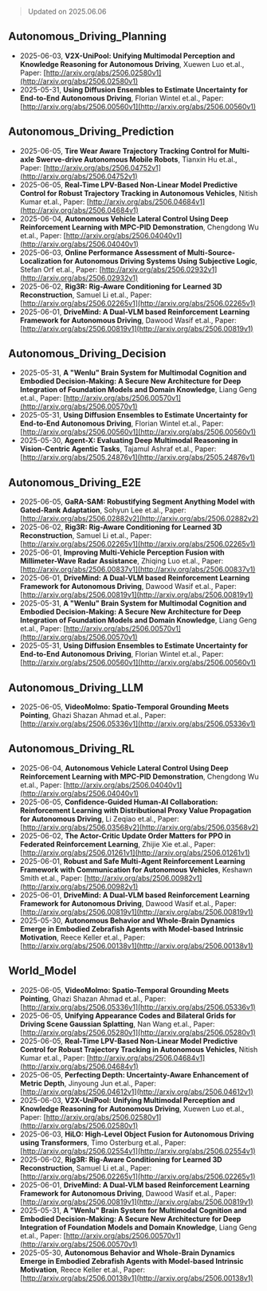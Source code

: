 > Updated on 2025.06.06

## Autonomous_Driving_Planning

- 2025-06-03, **V2X-UniPool: Unifying Multimodal Perception and Knowledge Reasoning for Autonomous Driving**, Xuewen Luo et.al., Paper: [http://arxiv.org/abs/2506.02580v1](http://arxiv.org/abs/2506.02580v1)
- 2025-05-31, **Using Diffusion Ensembles to Estimate Uncertainty for End-to-End Autonomous Driving**, Florian Wintel et.al., Paper: [http://arxiv.org/abs/2506.00560v1](http://arxiv.org/abs/2506.00560v1)

## Autonomous_Driving_Prediction

- 2025-06-05, **Tire Wear Aware Trajectory Tracking Control for Multi-axle Swerve-drive Autonomous Mobile Robots**, Tianxin Hu et.al., Paper: [http://arxiv.org/abs/2506.04752v1](http://arxiv.org/abs/2506.04752v1)
- 2025-06-05, **Real-Time LPV-Based Non-Linear Model Predictive Control for Robust Trajectory Tracking in Autonomous Vehicles**, Nitish Kumar et.al., Paper: [http://arxiv.org/abs/2506.04684v1](http://arxiv.org/abs/2506.04684v1)
- 2025-06-04, **Autonomous Vehicle Lateral Control Using Deep Reinforcement Learning with MPC-PID Demonstration**, Chengdong Wu et.al., Paper: [http://arxiv.org/abs/2506.04040v1](http://arxiv.org/abs/2506.04040v1)
- 2025-06-03, **Online Performance Assessment of Multi-Source-Localization for Autonomous Driving Systems Using Subjective Logic**, Stefan Orf et.al., Paper: [http://arxiv.org/abs/2506.02932v1](http://arxiv.org/abs/2506.02932v1)
- 2025-06-02, **Rig3R: Rig-Aware Conditioning for Learned 3D Reconstruction**, Samuel Li et.al., Paper: [http://arxiv.org/abs/2506.02265v1](http://arxiv.org/abs/2506.02265v1)
- 2025-06-01, **DriveMind: A Dual-VLM based Reinforcement Learning Framework for Autonomous Driving**, Dawood Wasif et.al., Paper: [http://arxiv.org/abs/2506.00819v1](http://arxiv.org/abs/2506.00819v1)

## Autonomous_Driving_Decision

- 2025-05-31, **A "Wenlu" Brain System for Multimodal Cognition and Embodied Decision-Making: A Secure New Architecture for Deep Integration of Foundation Models and Domain Knowledge**, Liang Geng et.al., Paper: [http://arxiv.org/abs/2506.00570v1](http://arxiv.org/abs/2506.00570v1)
- 2025-05-31, **Using Diffusion Ensembles to Estimate Uncertainty for End-to-End Autonomous Driving**, Florian Wintel et.al., Paper: [http://arxiv.org/abs/2506.00560v1](http://arxiv.org/abs/2506.00560v1)
- 2025-05-30, **Agent-X: Evaluating Deep Multimodal Reasoning in Vision-Centric Agentic Tasks**, Tajamul Ashraf et.al., Paper: [http://arxiv.org/abs/2505.24876v1](http://arxiv.org/abs/2505.24876v1)

## Autonomous_Driving_E2E

- 2025-06-05, **GaRA-SAM: Robustifying Segment Anything Model with Gated-Rank Adaptation**, Sohyun Lee et.al., Paper: [http://arxiv.org/abs/2506.02882v2](http://arxiv.org/abs/2506.02882v2)
- 2025-06-02, **Rig3R: Rig-Aware Conditioning for Learned 3D Reconstruction**, Samuel Li et.al., Paper: [http://arxiv.org/abs/2506.02265v1](http://arxiv.org/abs/2506.02265v1)
- 2025-06-01, **Improving Multi-Vehicle Perception Fusion with Millimeter-Wave Radar Assistance**, Zhiqing Luo et.al., Paper: [http://arxiv.org/abs/2506.00837v1](http://arxiv.org/abs/2506.00837v1)
- 2025-06-01, **DriveMind: A Dual-VLM based Reinforcement Learning Framework for Autonomous Driving**, Dawood Wasif et.al., Paper: [http://arxiv.org/abs/2506.00819v1](http://arxiv.org/abs/2506.00819v1)
- 2025-05-31, **A "Wenlu" Brain System for Multimodal Cognition and Embodied Decision-Making: A Secure New Architecture for Deep Integration of Foundation Models and Domain Knowledge**, Liang Geng et.al., Paper: [http://arxiv.org/abs/2506.00570v1](http://arxiv.org/abs/2506.00570v1)
- 2025-05-31, **Using Diffusion Ensembles to Estimate Uncertainty for End-to-End Autonomous Driving**, Florian Wintel et.al., Paper: [http://arxiv.org/abs/2506.00560v1](http://arxiv.org/abs/2506.00560v1)

## Autonomous_Driving_LLM

- 2025-06-05, **VideoMolmo: Spatio-Temporal Grounding Meets Pointing**, Ghazi Shazan Ahmad et.al., Paper: [http://arxiv.org/abs/2506.05336v1](http://arxiv.org/abs/2506.05336v1)

## Autonomous_Driving_RL

- 2025-06-04, **Autonomous Vehicle Lateral Control Using Deep Reinforcement Learning with MPC-PID Demonstration**, Chengdong Wu et.al., Paper: [http://arxiv.org/abs/2506.04040v1](http://arxiv.org/abs/2506.04040v1)
- 2025-06-05, **Confidence-Guided Human-AI Collaboration: Reinforcement Learning with Distributional Proxy Value Propagation for Autonomous Driving**, Li Zeqiao et.al., Paper: [http://arxiv.org/abs/2506.03568v2](http://arxiv.org/abs/2506.03568v2)
- 2025-06-02, **The Actor-Critic Update Order Matters for PPO in Federated Reinforcement Learning**, Zhijie Xie et.al., Paper: [http://arxiv.org/abs/2506.01261v1](http://arxiv.org/abs/2506.01261v1)
- 2025-06-01, **Robust and Safe Multi-Agent Reinforcement Learning Framework with Communication for Autonomous Vehicles**, Keshawn Smith et.al., Paper: [http://arxiv.org/abs/2506.00982v1](http://arxiv.org/abs/2506.00982v1)
- 2025-06-01, **DriveMind: A Dual-VLM based Reinforcement Learning Framework for Autonomous Driving**, Dawood Wasif et.al., Paper: [http://arxiv.org/abs/2506.00819v1](http://arxiv.org/abs/2506.00819v1)
- 2025-05-30, **Autonomous Behavior and Whole-Brain Dynamics Emerge in Embodied Zebrafish Agents with Model-based Intrinsic Motivation**, Reece Keller et.al., Paper: [http://arxiv.org/abs/2506.00138v1](http://arxiv.org/abs/2506.00138v1)

## World_Model

- 2025-06-05, **VideoMolmo: Spatio-Temporal Grounding Meets Pointing**, Ghazi Shazan Ahmad et.al., Paper: [http://arxiv.org/abs/2506.05336v1](http://arxiv.org/abs/2506.05336v1)
- 2025-06-05, **Unifying Appearance Codes and Bilateral Grids for Driving Scene Gaussian Splatting**, Nan Wang et.al., Paper: [http://arxiv.org/abs/2506.05280v1](http://arxiv.org/abs/2506.05280v1)
- 2025-06-05, **Real-Time LPV-Based Non-Linear Model Predictive Control for Robust Trajectory Tracking in Autonomous Vehicles**, Nitish Kumar et.al., Paper: [http://arxiv.org/abs/2506.04684v1](http://arxiv.org/abs/2506.04684v1)
- 2025-06-05, **Perfecting Depth: Uncertainty-Aware Enhancement of Metric Depth**, Jinyoung Jun et.al., Paper: [http://arxiv.org/abs/2506.04612v1](http://arxiv.org/abs/2506.04612v1)
- 2025-06-03, **V2X-UniPool: Unifying Multimodal Perception and Knowledge Reasoning for Autonomous Driving**, Xuewen Luo et.al., Paper: [http://arxiv.org/abs/2506.02580v1](http://arxiv.org/abs/2506.02580v1)
- 2025-06-03, **HiLO: High-Level Object Fusion for Autonomous Driving using Transformers**, Timo Osterburg et.al., Paper: [http://arxiv.org/abs/2506.02554v1](http://arxiv.org/abs/2506.02554v1)
- 2025-06-02, **Rig3R: Rig-Aware Conditioning for Learned 3D Reconstruction**, Samuel Li et.al., Paper: [http://arxiv.org/abs/2506.02265v1](http://arxiv.org/abs/2506.02265v1)
- 2025-06-01, **DriveMind: A Dual-VLM based Reinforcement Learning Framework for Autonomous Driving**, Dawood Wasif et.al., Paper: [http://arxiv.org/abs/2506.00819v1](http://arxiv.org/abs/2506.00819v1)
- 2025-05-31, **A "Wenlu" Brain System for Multimodal Cognition and Embodied Decision-Making: A Secure New Architecture for Deep Integration of Foundation Models and Domain Knowledge**, Liang Geng et.al., Paper: [http://arxiv.org/abs/2506.00570v1](http://arxiv.org/abs/2506.00570v1)
- 2025-05-30, **Autonomous Behavior and Whole-Brain Dynamics Emerge in Embodied Zebrafish Agents with Model-based Intrinsic Motivation**, Reece Keller et.al., Paper: [http://arxiv.org/abs/2506.00138v1](http://arxiv.org/abs/2506.00138v1)

